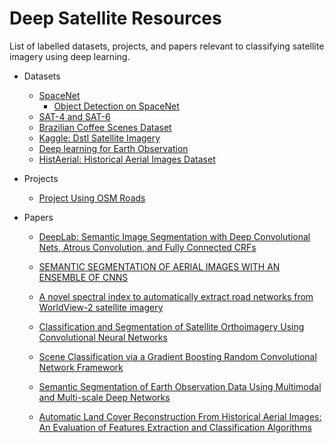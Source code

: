 # Deep Satellite Resources

List of labelled datasets, projects, and papers relevant to classifying satellite imagery using deep learning.

- Datasets
    - [SpaceNet](https://aws.amazon.com/public-datasets/spacenet/)
        - [Object Detection on SpaceNet](https://medium.com/the-downlinq/object-detection-on-spacenet-5e691961d257)
    - [SAT-4 and SAT-6](http://csc.lsu.edu/~saikat/deepsat/)
    - [Brazilian Coffee Scenes Dataset](http://www.patreo.dcc.ufmg.br/downloads/brazilian-coffee-dataset/)
    - [Kaggle: Dstl Satellite Imagery](https://www.kaggle.com/c/dstl-satellite-imagery-feature-detection/data])
    - [Deep learning for Earth Observation](https://github.com/nshaud/DeepNetsForEO)
    - [HistAerial: Historical Aerial Images Dataset](http://eidolon.univ-lyon2.fr/~remi1/HistAerialDataset/)

- Projects
    - [Project Using OSM Roads](https://github.com/trailbehind/DeepOSM)
    
- Papers
    - [DeepLab: Semantic Image Segmentation with Deep  Convolutional Nets, Atrous Convolution, and Fully Connected CRFs](https://arxiv.org/abs/1606.00915)
    - [SEMANTIC SEGMENTATION OF AERIAL IMAGES WITH AN ENSEMBLE OF CNNS](http://intanto.net/publications/Marmanis_isprs16.pdf)
    
    - [A novel spectral index to automatically extract road networks from WorldView-2 satellite imagery](http://www.sciencedirect.com/science/article/pii/S111098231400043X)
    - [Classification and Segmentation of Satellite Orthoimagery Using Convolutional Neural Networks](http://www.mdpi.com/2072-4292/8/4/329/html)
    - [Scene Classification via a Gradient Boosting Random Convolutional Network Framework](https://www.researchgate.net/publication/283523609_Scene_Classification_via_a_Gradient_Boosting_Random_Convolutional_Network_Framework)
    - [Semantic Segmentation of Earth Observation Data Using Multimodal and Multi-scale Deep Networks](https://arxiv.org/abs/1609.06846)
    - [Automatic Land Cover Reconstruction From Historical Aerial Images: An Evaluation of Features Extraction and Classification Algorithms](http://eidolon.univ-lyon2.fr/~remi1/HistAerialDataset/paper/ratajczak2019-tip-preprint.pdf)
